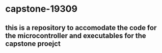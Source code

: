# capstone-19309

## this is a repository to accomodate the code for the microcontroller and executables for the capstone proejct
